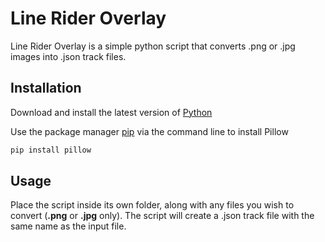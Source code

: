# Line Rider Overlay

Line Rider Overlay is a simple python script that converts .png or .jpg images into .json track files.

## Installation

Download and install the latest version of [Python](https://www.python.org/downloads/)

Use the package manager [pip](https://pip.pypa.io/en/stable/) via the command line to install Pillow

```bash
pip install pillow
```

## Usage

Place the script inside its own folder, along with any files you wish to convert (**.png** or **.jpg** only).  The script will create a .json track file with the same name as the input file.
